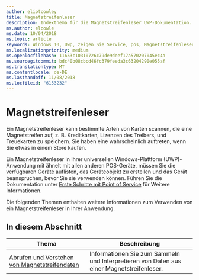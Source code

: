 ```yaml
---
author: eliotcowley
title: Magnetstreifenleser
description: Indexthema für die Magnetstreifenleser UWP-Dokumentation.
ms.author: elcowle
ms.date: 10/04/2018
ms.topic: article
keywords: Windows 10, Uwp, zeigen Sie Service, pos, Magnetstreifenleser
ms.localizationpriority: medium
ms.openlocfilehash: 11653c10310726c79de9deef17a570207045ec4a
ms.sourcegitcommit: bdc40b08cbcd46fc379feeda3c63204290e055af
ms.translationtype: MT
ms.contentlocale: de-DE
ms.lasthandoff: 11/08/2018
ms.locfileid: "6153232"
---
```

# <a name="magnetic-stripe-reader"></a>Magnetstreifenleser

Ein Magnetstreifenleser kann bestimmte Arten von Karten scannen, die eine Magnetstreifen auf, z. B. Kreditkarten, Lizenzen des Treibers, und Treuekarten zu speichern. Sie haben eine wahrscheinlich auftreten, wenn Sie etwas in einem Store kaufen.

Ein Magnetstreifenleser in Ihrer universellen Windows-Plattform (UWP)-Anwendung mit ähnelt mit allen anderen POS-Geräte, müssen Sie die verfügbaren Geräte auflisten, das Geräteobjekt zu erstellen und das Gerät beanspruchen, bevor Sie sie verwenden können. Führen Sie die Dokumentation unter [Erste Schritte mit Point of Service](pos-basics.md) für Weitere Informationen.

Die folgenden Themen enthalten weitere Informationen zum Verwenden von ein Magnetstreifenleser in Ihrer Anwendung.

## <a name="in-this-section"></a>In diesem Abschnitt

| Thema | Beschreibung |
|-------|-------------|
| [Abrufen und Verstehen von Magnetstreifendaten](../devices-sensors/pos-magnetic-stripe-reader-data.md) | Informationen Sie zum Sammeln und Interpretieren von Daten aus einer Magnetstreifenleser. |